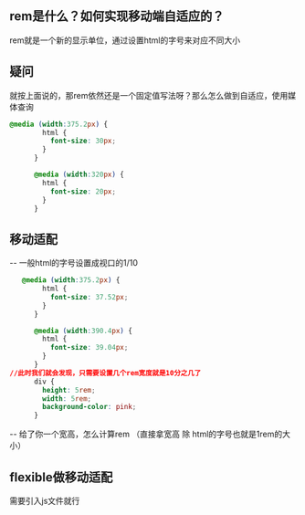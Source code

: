 ## rem是什么？如何实现移动端自适应的？

rem就是一个新的显示单位，通过设置html的字号来对应不同大小

## 疑问

就按上面说的，那rem依然还是一个固定值写法呀？那么怎么做到自适应，使用媒体查询

```css
@media (width:375.2px) {
        html {
          font-size: 30px;
        }
      }

      @media (width:320px) {
        html {
          font-size: 20px;
        }
      }
```

## 移动适配

-- 一般html的字号设置成视口的1/10

```css
   @media (width:375.2px) {
        html {
          font-size: 37.52px;
        }
      }

      @media (width:390.4px) {
        html {
          font-size: 39.04px;
        }
      }
//此时我们就会发现，只需要设置几个rem宽度就是10分之几了
      div {
        height: 5rem;
        width: 5rem;
        background-color: pink;
      }
```

-- 给了你一个宽高，怎么计算rem   （直接拿宽高 除 html的字号也就是1rem的大小）

## flexible做移动适配

需要引入js文件就行
